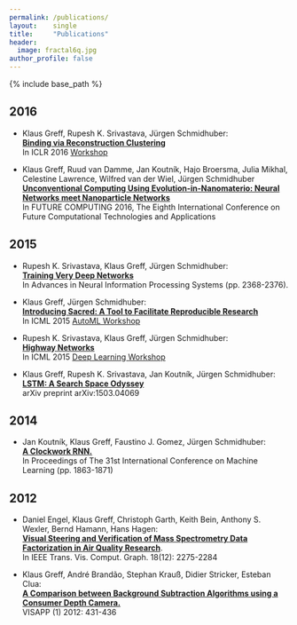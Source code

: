 ```yaml
---
permalink: /publications/
layout:    single
title:     "Publications"
header:
  image: fractal6q.jpg
author_profile: false
---
```


{% include base_path %}

## 2016

* Klaus Greff, Rupesh K. Srivastava, Jürgen Schmidhuber:  
  [**Binding via Reconstruction Clustering**](http://arxiv.org/abs/1511.06418)  
  In ICLR 2016 [Workshop](http://www.iclr.cc/doku.php?id=iclr2016:main)  

* Klaus Greff, Ruud van Damme, Jan Koutník, Hajo Broersma, Julia Mikhal, Celestine Lawrence, Wilfred van der Wiel, Jürgen Schmidhuber  
  [**Unconventional Computing Using Evolution-in-Nanomaterio: Neural Networks meet Nanoparticle Networks**](http://www.thinkmind.org/index.php?view=article&articleid=future_computing_2016_1_30_30037)  
  In FUTURE COMPUTING 2016, The Eighth International Conference on Future Computational Technologies and Applications

## 2015
* Rupesh K. Srivastava, Klaus Greff, Jürgen Schmidhuber:  
  [**Training Very Deep Networks**](http://papers.nips.cc/paper/5850-training-very-deep-networks)  
  In Advances in Neural Information Processing Systems (pp. 2368-2376).
  
* Klaus Greff, Jürgen Schmidhuber:  
  [**Introducing Sacred: A Tool to Facilitate Reproducible Research**](https://drive.google.com/open?id=0BzRGLkqgrI-qNjI4Y1FERVRFMGc)  
  In ICML 2015 [AutoML Workshop](https://sites.google.com/site/automlwsicml15/accepted-papers)
  
* Rupesh K. Srivastava, Klaus Greff, Jürgen Schmidhuber:  
  [**Highway Networks**](http://arxiv.org/abs/1505.00387)  
  In ICML 2015 [Deep Learning Workshop](https://sites.google.com/site/deeplearning2015/accepted-papers)  

* Klaus Greff, Rupesh K. Srivastava, Jan Koutník, Jürgen Schmidhuber:  
  [**LSTM: A Search Space Odyssey**](http://arxiv.org/abs/1503.04069)  
  arXiv preprint arXiv:1503.04069
 
## 2014

* Jan Koutník, Klaus Greff, Faustino J. Gomez, Jürgen Schmidhuber:  
  [**A Clockwork RNN.**](http://www.jmlr.org/proceedings/papers/v32/koutnik14.html)  
  In Proceedings of The 31st International Conference on Machine Learning (pp. 1863-1871)

##  2012

* Daniel Engel, Klaus Greff, Christoph Garth, Keith Bein, Anthony S. Wexler, Bernd Hamann, Hans Hagen:  
  [**Visual Steering and Verification of Mass Spectrometry Data Factorization in Air Quality Research**](https://www.researchgate.net/profile/Keith_Bein/publication/260582953_Visual_Steering_and_Verification_of_Mass_Spectrometry_Data_Factorization_in_Air_Quality_Research/links/54daef540cf233119bc48bc2.pdf).  
  In IEEE Trans. Vis. Comput. Graph. 18(12): 2275-2284

* Klaus Greff, André Brandão, Stephan Krauß, Didier Stricker, Esteban Clua:  
  [**A Comparison between Background Subtraction Algorithms using a Consumer Depth Camera.**](https://www.researchgate.net/profile/Andre_Brandao/publication/258518297_A_COMPARISON_BETWEEN_BACKGROUND_SUBTRACTION_ALGORITHMS_USING_A_CONSUMER_DEPTH_CAMERA/links/00b7d5288de3335fce000000.pdf)   
  VISAPP (1) 2012: 431-436
